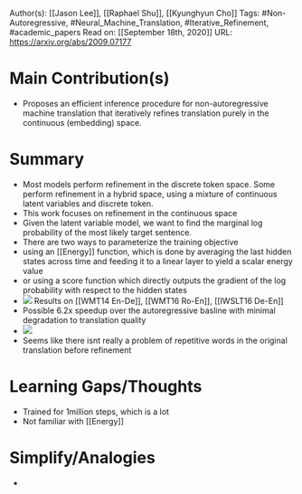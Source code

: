 Author(s): [[Jason Lee]], [[Raphael Shu]], [[Kyunghyun Cho]]
Tags: #Non-Autoregressive, #Neural_Machine_Translation, #Iterative_Refinement, #academic_papers
Read on: [[September 18th, 2020]]
URL: https://arxiv.org/abs/2009.07177
# Main Contribution(s)
- Proposes an efficient inference procedure for non-autoregressive machine translation that iteratively refines translation purely in the continuous (embedding) space.
# Summary
- Most models perform refinement in the discrete token space. Some perform refinement in a hybrid space, using a mixture of continuous latent variables and discrete token. 
- This work focuses on refinement in the continuous space
- Given the latent variable model, we want to find the marginal log probability of the most likely target sentence.
- There are two ways to parameterize the training objective
- using an [[Energy]] function, which is done by averaging the last hidden states across time and feeding it to a linear layer to yield a scalar energy value
- or using a score function which directly outputs the gradient of the log probability with respect to the hidden states
- ![](https://firebasestorage.googleapis.com/v0/b/firescript-577a2.appspot.com/o/imgs%2Fapp%2FPaperReadings%2FMqWaEnvlBF.png?alt=media&token=f1130239-f4bd-4a0d-a094-2db64a59b4e7) 
Results on [[WMT14 En-De]], [[WMT16 Ro-En]], [[IWSLT16 De-En]]
- Possible 6.2x speedup over the autoregressive basline with minimal degradation to translation quality
- ![](https://firebasestorage.googleapis.com/v0/b/firescript-577a2.appspot.com/o/imgs%2Fapp%2FPaperReadings%2FK7aa-Am0aZ.png?alt=media&token=a28d6818-6404-4c18-8bf2-e5dcef1ac7d0)
- Seems like there isnt really a problem of repetitive words in the original translation before refinement
# Learning Gaps/Thoughts
- Trained for 1million steps, which is a lot
- Not familiar with [[Energy]]
# Simplify/Analogies
-
